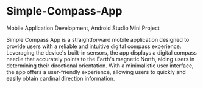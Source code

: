 # Simple-Compass-App
Mobile Application Development, Android Studio Mini Project

Simple Compass App is a straightforward mobile application designed to provide users with a reliable and intuitive digital compass experience. Leveraging the device's built-in sensors, the app displays a digital compass needle that accurately points to the Earth's magnetic North, aiding users in determining their directional orientation. With a minimalistic user interface, the app offers a user-friendly experience, allowing users to quickly and easily obtain cardinal direction information.
